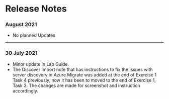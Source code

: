 # Release Notes

### August 2021
  - No planned Updates
  
------------------

### 30 July 2021
  - Minor update in Lab Guide.
  - The Discover Import note that has instructions to fix the issues with server discovery in Azure Migrate was added at the end of Exercise 1 Task 4 previously, now it has been to moved to the end of Exercise 1, Task 3. The changes are made for screenshot and instruction accordingly.
